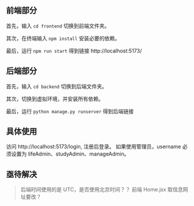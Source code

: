 ## 前端部分

首先，输入 `cd frontend` 切换到前端文件夹。

其次，在终端输入 `npm install` 安装必要的依赖。

最后，运行 `npm run start` 得到链接 http://localhost:5173/

## 后端部分

首先，输入 `cd backend` 切换到后端文件夹。

其次，切换到虚拟环境，并安装所有依赖。

最后，运行 `python manage.py runserver` 得到后端链接 

## 具体使用
访问 http://localhost:5173/login, 注册后登录。
如果使用管理员，username 必须设置为 lifeAdmin、studyAdmin、manageAdmin。

## 亟待解决

> 后端时间使用的是 UTC，是否使用北京时间？？ 前端 Home.jsx 取信息网址要改？
